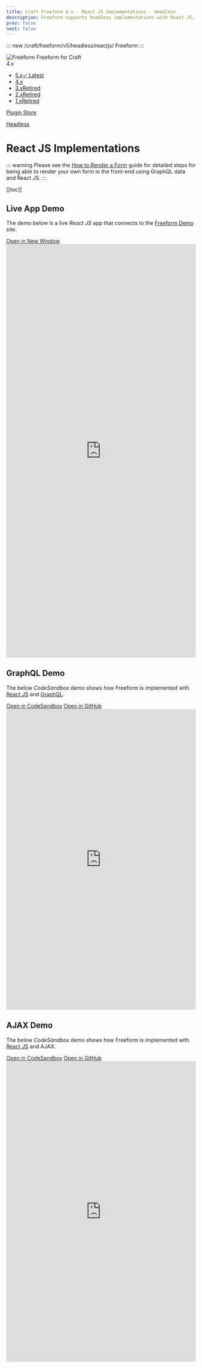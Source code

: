 ```yaml
---
title: Craft Freeform 4.x - React JS Implementations - Headless
description: Freeform supports headless implementations with React JS, including querying form layouts via GraphQL.
prev: false
next: false
---
```


<meta property="og:image" content="https://docs.solspace.com/extras/social/craft/freeform/freeform.png" />

::: new /craft/freeform/v5/headless/reactjs/
Freeform
:::

<div id="pr-heading">
    <img src="https://docs.solspace.com/extras/icons/products/freeform-icon.png" alt="Freeform" class="pr-image">
    <span class="pr-name">Freeform</span>
    <span class="pr-category">for Craft</span>
    <div class="pr-v-wrapper">
        <div class="pr-v">
            <span class="pr-v-v">4.x</span>
            <span class="pr-v-arrow arrow down"></span>
        </div>
        <ul class="pr-v-list">
            <li><a href="/craft/freeform/v5/">5.x<span class="pr-v-type pr-latest">✓ Latest</span></a></li>
            <li><a href="/craft/freeform/v4/">4.x</a></li>
            <li><a href="/craft/freeform/v3/">3.x<span class="pr-v-type pr-retired">Retired</span></a></li>
            <li><a href="/craft/freeform/v2/">2.x<span class="pr-v-type pr-retired">Retired</span></a></li>
            <li><a href="/craft/freeform/v1/">1.x<span class="pr-v-type pr-retired">Retired</span></a></li>
        </ul>
    </div>
    <div class="pr-buy">
        <a href="https://plugins.craftcms.com/freeform" class="button button-blue"><span class="external-url">Plugin Store</span></a>
    </div>
</div>

<span class="page-section"><a href="/craft/freeform/v4/headless/">Headless</a></span>

# React JS Implementations <Badge type="feature" text="Improved 4.1.0+" />

::: warning
Please see the [How to Render a Form](./graphql/#how-to-render-a-form) guide for detailed steps for being able to render your own form in the front-end using GraphQL data and React JS.
:::


[[toc]]


## Live App Demo

The demo below is a live _React JS_ app that connects to the [Freeform Demo](https://demo.solspace.net/craft/freeform-demo/) site.

<div class="demo-buttons">
    <a href="https://l672m2-3000.csb.app/" target="_blank">Open in New Window</a>
</div>
<iframe title="App Demo" id="app-demo" src="https://l672m2-3000.csb.app/" scrolling="yes" height="1100px" width="100%" class="app-demo" frameborder="0"></iframe>


## GraphQL Demo

The below _CodeSandbox_ demo shows how Freeform is implemented with [React JS](https://react.dev/) and [GraphQL](./graphql/).

<div class="demo-buttons">
    <a href="https://codesandbox.io/p/github/solspace/craft-freeform-demo-reactjs-graphql/" target="_blank">Open in CodeSandbox</a>
    <a href="https://github.com/solspace/craft-freeform-demo-reactjs-graphql/" target="_blank">Open in GitHub</a>
</div>
<iframe title="React JS + GraphQL CodeSandbox Demo" id="codesandbox-graphql" src="https://codesandbox.io/p/github/solspace/craft-freeform-demo-reactjs-graphql/" scrolling="yes" height="800px" width="100%" class="app-demo" frameborder="0"></iframe>


## AJAX Demo

The below _CodeSandbox_ demo shows how Freeform is implemented with [React JS](https://react.dev/) and AJAX.

<div class="demo-buttons">
    <a href="https://codesandbox.io/p/github/solspace/craft-freeform-demo-reactjs-ajax/" target="_blank">Open in CodeSandbox</a>
    <a href="https://github.com/solspace/craft-freeform-demo-reactjs-ajax/" target="_blank">Open in GitHub</a>
</div>
<iframe title="React JS + AJAX CodeSandbox Demo" id="codesandbox-ajax" src="https://codesandbox.io/p/github/solspace/craft-freeform-demo-reactjs-ajax/" scrolling="yes" height="800px" width="100%" class="app-demo" frameborder="0"></iframe>